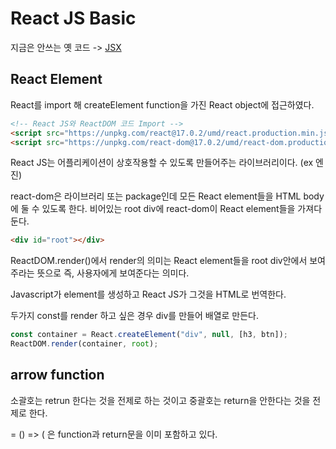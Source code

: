# React JS Basic

지금은 안쓰는 옛 코드 -> [JSX](https://ko.reactjs.org/docs/introducing-jsx.html)

## React Element

React를 import 해 createElement function을 가진 React object에 접근하였다.

```html
<!-- React JS와 ReactDOM 코드 Import -->
<script src="https://unpkg.com/react@17.0.2/umd/react.production.min.js"></script>
<script src="https://unpkg.com/react-dom@17.0.2/umd/react-dom.production.min.js"></script>
```

React JS는 어플리케이션이 상호작용할 수 있도록 만들어주는 라이브러리이다. (ex 엔진)

react-dom은 라이브러리 또는 package인데 모든 React element들을 HTML body에 둘 수 있도록 한다.
비어있는 root div에 react-dom이 React element들을 가져다 둔다.

```html
<div id="root"></div>
```

ReactDOM.render()에서 render의 의미는 React element들을 root div안에서 보여주라는 뜻으로 즉, 사용자에게 보여준다는 의미다.

Javascript가 element를 생성하고 React JS가 그것을 HTML로 번역한다.

두가지 const를 render 하고 싶은 경우 div를 만들어 배열로 만든다.

```js
const container = React.createElement("div", null, [h3, btn]);
ReactDOM.render(container, root);
```


## arrow function

소괄호는 retrun 한다는 것을 전제로 하는 것이고 중괄호는 return을 안한다는 것을 전제로 한다.

= () => ( 은 function과 return문을 이미 포함하고 있다.
